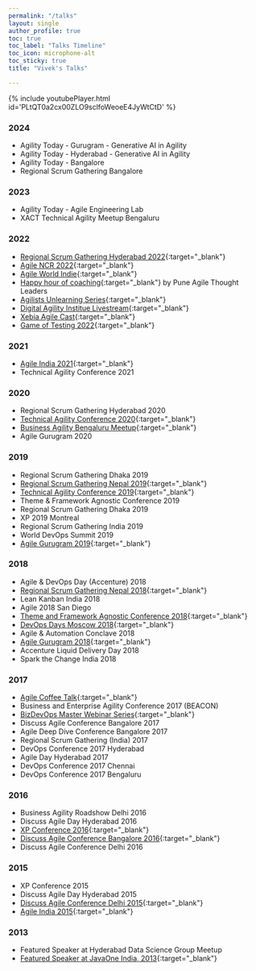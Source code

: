 ```yaml
---
permalink: "/talks"
layout: single
author_profile: true
toc: true
toc_label: "Talks Timeline"
toc_icon: microphone-alt
toc_sticky: true
title: "Vivek's Talks"

---
```

{% include youtubePlayer.html id='PLtQT0a2cx00ZLO9sclfoWeoeE4JyWtCtD' %}

### 2024
- Agility Today - Gurugram - Generative AI in Agility
- Agility Today - Hyderabad - Generative AI in Agility
- Agility Today - Bangalore
- Regional Scrum Gathering Bangalore

### 2023
- Agility Today - Agile Engineering Lab
- XACT Technical Agility Meetup Bengaluru

### 2022
- [Regional Scrum Gathering Hyderabad 2022](https://www.youtube.com/watch?v=RlY20WRm15w){:target="_blank"}
- [Agile NCR 2022](https://youtu.be/IkjkvVkVXYg){:target="_blank"}
- [Agile World Indie](https://www.youtube.com/watch?v=1hXzIpwJ1AQ&t=1148s){:target="_blank"}
- [Happy hour of coaching](https://www.youtube.com/watch?v=ZMUs-LEDJA8){:target="_blank"} by Pune Agile Thought Leaders
- [Agilists Unlearning Series](https://www.youtube.com/watch?v=FZpqAmBs4oQ){:target="_blank"}
- [Digital Agility Institue Livestream](https://www.youtube.com/watch?v=xPrzR-II94o){:target="_blank"}
- [Xebia Agile Cast](https://www.youtube.com/watch?v=Xy0INw3HyEY){:target="_blank"}
- [Game of Testing 2022](https://www.youtube.com/watch?v=NjHrxlatrAI&t=1988s){:target="_blank"}

### 2021
- [Agile India 2021](https://www.youtube.com/watch?v=SpfU3bQSH1s&t=340s){:target="_blank"}
- Technical Agility Conference 2021

### 2020
- Regional Scrum Gathering Hyderabad 2020
- [Technical Agility Conference 2020](https://www.youtube.com/watch?v=yJJgNMwFTow){:target="_blank"}
- [Business Agility Bengaluru Meetup](https://www.youtube.com/watch?v=UXTOKKQYmQM){:target="_blank"}
- Agile Gurugram 2020

### 2019
- Regional Scrum Gathering Dhaka 2019
- [Regional Scrum Gathering Nepal 2019](https://www.youtube.com/watch?v=cqynCx82YA0&t=1159s){:target="_blank"}
- [Technical Agility Conference 2019](https://www.youtube.com/watch?v=E2B-lqp62oc&t=627s){:target="_blank"}
- Theme & Framework Agnostic Conference 2019
- Regional Scrum Gathering Dhaka 2019
- XP 2019 Montreal
- Regional Scrum Gathering India 2019
- World DevOps Summit 2019
- [Agile Gurugram 2019](https://x.com/AgileNetwork_in/status/1086224882361237504){:target="_blank"}

### 2018
- Agile & DevOps Day (Accenture) 2018
- [Regional Scrum Gathering Nepal 2018](https://www.youtube.com/watch?v=IJnpZ7NlrX8&t=2388s){:target="_blank"}
- Lean Kanban India 2018
- Agile 2018 San Diego
- [Theme and Framework Agnostic Conference 2018](https://www.linkedin.com/feed/update/urn:li:activity:6553174039710523392/){:target="_blank"}
- [DevOps Days Moscow 2018](https://www.youtube.com/watch?v=ijhI4cp4DBI){:target="_blank"}
- Agile & Automation Conclave 2018
- [Agile Gurugram 2018](https://twitter.com/PingalaSoftware/status/978166142672896000){:target="_blank"}
- Accenture Liquid Delivery Day 2018 
- Spark the Change India 2018

### 2017
- [Agile Coffee Talk](https://www.youtube.com/watch?v=ISiHkPVdoJg&t=98s){:target="_blank"}
- Business and Enterprise Agility Conference 2017 (BEACON)
- [BizDevOps Master Webinar Series](https://www.youtube.com/watch?v=i4CpS14E7Eo&t=1s){:target="_blank"}
- Discuss Agile Conference Bangalore 2017
- Agile Deep Dive Conference Bangalore 2017
- Regional Scrum Gathering (India) 2017
- DevOps Conference 2017 Hyderabad
- Agile Day Hyderabad 2017
- DevOps Conference 2017 Chennai
- DevOps Conference 2017 Bengaluru

### 2016
- Business Agility Roadshow Delhi 2016
- Discuss Agile Day Hyderabad 2016
- [XP Conference 2016](https://www.youtube.com/watch?v=3pdGQYIXGz8&t=1s){:target="_blank"}
- [Discuss Agile Conference Bangalore 2016](https://www.youtube.com/watch?v=BN-G03zhLwE){:target="_blank"}
- Discuss Agile Conference Delhi 2016

### 2015
- XP Conference 2015
- Discuss Agile Day Hyderabad 2015
- [Discuss Agile Conference Delhi 2015](https://www.youtube.com/watch?v=txDCUkihuX8&t=53s){:target="_blank"}
- [Agile India 2015](https://www.youtube.com/watch?v=F9Cs1OQHSJ8&t=85s){:target="_blank"}

### 2013
- Featured Speaker at Hyderabad Data Science Group Meetup
- [Featured Speaker at JavaOne India, 2013](https://web.archive.org/web/20131006013414/http://www.oracle.com/javaone/in-en/program/javaone-india-speakers-1931748.html#ganesan){:target="_blank"}
